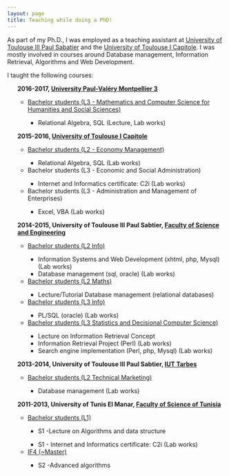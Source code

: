 ```yaml
---
layout: page
title: Teaching while doing a PhD!
---
```


As part of my Ph.D., I was employed as a teaching assistant at [University of Toulouse III Paul Sabatier](http://www.univ-tlse3.fr/) and the [University of Toulouse I Capitole](www.ut-capitole.fr). I was mostly involved in courses around Database management, Information Retrieval, Algorithms and Web Development. 

I taught the following courses:

<ul> <b>2016-2017, <a href =""http://www.univ-montp3.fr">University Paul-Valéry Montpellier 3 </a> </b>
	<ul> 
		<li><a href="http://ufr6.univ-montp3.fr/index.php/licences/94-categorie-licences-miashs" title="L3 miashs">Bachelor students (L3 - Mathematics and Computer Science for Humanities and Social Sciences)</a></li>
		<ul> <li> Relational Algebra, SQL (Lecture, Lab works) </li> </ul> 
	</ul>
</ul>

<ul> <b> 2015-2016, <a href="http://www.ut-capitole.fr">University of Toulouse I Capitole</a> </b>	
	<ul> 
		<li><a href="http://www.ut-capitole.fr/formations/nos-diplomes/licences/licence-l1-l2-mention-economie-parcours-economie-et-gestion-310345.kjsp" title="L2 Eco Management">Bachelor students (L2 - Economy Management)</a></li>
			<ul> <li> Relational Algebra, SQL (Lab works) </li>  </ul> 
		<li>Bachelor students (L3 - Economic and Social Administration)</li>
			<ul> <li> Internet and Informatics certificate: C2i (Lab works) </li> </ul> 
				<li>Bachelor students (L3 - Administration and Management of Enterprises)</li>
			<ul> <li> Excel, VBA (Lab works) </li>  </ul> 
	</ul>
</ul>

<ul> <b>2014-2015, University of Toulouse III Paul Sabtier, <a href ="http://www.licinfo.ups-tlse.fr">Faculty of Science and Engineering</a></b>
	<ul>
		<li><a href="http://licinfo.deptinfo.fr/" title="L2 Info">Bachelor students (L2 Info)</a></li>
			<ul> 
				<li> Information Systems and Web Development (xhtml, php, Mysql) (Lab works) </li> 
				<li>  Database management (sql, oracle) (Lab works) </li>
			</ul> 
				<li><a href="http://www.math.univ-toulouse.fr/l21/index.php" title="L2 Math"> Bachelor students (L2 Maths)</a></li>
			<ul> <li> Lecture/Tutorial Database management (relational databases) </li></ul> 
			<li><a href="http://www.licinfo.ups-tlse.fr" title="Computer Science Programme">Bachelor students (L3 Info)</a></li>
			<ul clas="level3">
				<li> PL/SQL (oracle) (Lab works)</li>
			</ul>
			<li><a href="http://www.iupsid.ups-tlse.fr" title="Statistics and Decisional Computer Science">Bachelor students (L3 Statistics and Decisional Computer Science)</a></li>
			<ul clas="level3">
				<li>Lecture on Information Retrieval Concept</li>
				<li>Information Retrieval Project (Perl) (Lab works) </li>
				<li>Search engine implementation (Perl, php, Mysql) (Lab works) </li>
			</ul>
	</ul>
</ul>

<ul> <b>2013-2014, University of Toulouse III Paul Sabtier, <a href="http://tc.iut-tarbes.fr/index.php">IUT Tarbes</a> </b>
	<ul> 
		<li><a href="http://tc.iut-tarbes.fr/index.php" title="L2 tc">Bachelor students (L2 Technical Marketing)</a></li>
		<ul> <li>  Database management (Lab works) </li></ul> 
	</ul>
</ul>

<ul> <b>2011-2013, University of Tunis El Manar, <a href = "http://www.fst.rnu.tn/">Faculty of Science of Tunisia </a></b>
<ul> 
	<li><a href="http://www.fst.rnu.tn/fr/" title="L2 Math">Bachelor students (L1)</a></li>
	<ul> <li> S1 -Lecture on Algorithms and data structure </li></ul> 
	<ul> <li> S1 - Internet and Informatics certificate: C2i (Lab works) </li></ul> 
	<li><a href="http://www.fst.rnu.tn/fr/" title="L2 Math">IF4 (~Master) </a></li>								
	<ul> <li> S2 -Advanced algorithms </li></ul> 
</ul>
</ul>
